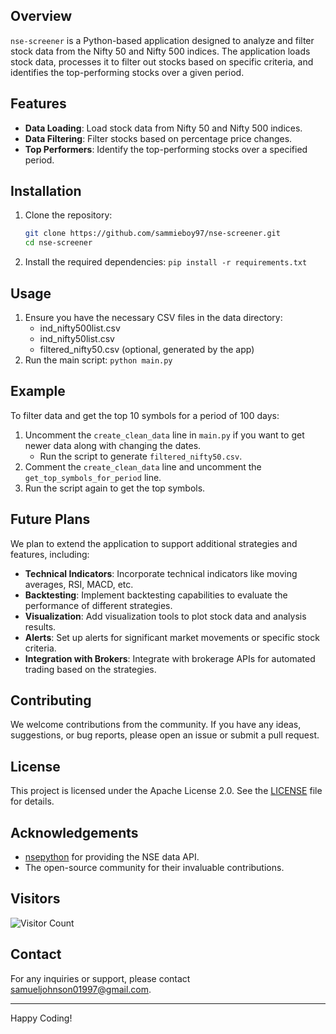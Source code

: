 ## Overview
`nse-screener` is a Python-based application designed to analyze and filter stock data from the Nifty 50 and Nifty 500 indices. The application loads stock data, processes it to filter out stocks based on specific criteria, and identifies the top-performing stocks over a given period.

## Features
- **Data Loading**: Load stock data from Nifty 50 and Nifty 500 indices.
- **Data Filtering**: Filter stocks based on percentage price changes.
- **Top Performers**: Identify the top-performing stocks over a specified period.

## Installation
1. Clone the repository:
   ```sh
   git clone https://github.com/sammieboy97/nse-screener.git
   cd nse-screener
2. Install the required dependencies:
    ```pip install -r requirements.txt```

## Usage
1. Ensure you have the necessary CSV files in the data directory:
    * ind_nifty500list.csv
    * ind_nifty50list.csv
    * filtered_nifty50.csv (optional, generated by the app)
2. Run the main script:
    ```python main.py```

## Example
To filter data and get the top 10 symbols for a period of 100 days:
1. Uncomment the `create_clean_data` line in `main.py` if you want to get newer data along with changing the dates.
    * Run the script to generate `filtered_nifty50.csv`.
3. Comment the `create_clean_data` line and uncomment the `get_top_symbols_for_period` line.
4. Run the script again to get the top symbols.

## Future Plans
We plan to extend the application to support additional strategies and features, including:
- **Technical Indicators**: Incorporate technical indicators like moving averages, RSI, MACD, etc.
- **Backtesting**: Implement backtesting capabilities to evaluate the performance of different strategies.
- **Visualization**: Add visualization tools to plot stock data and analysis results.
- **Alerts**: Set up alerts for significant market movements or specific stock criteria.
- **Integration with Brokers**: Integrate with brokerage APIs for automated trading based on the strategies.

## Contributing
We welcome contributions from the community. If you have any ideas, suggestions, or bug reports, please open an issue or submit a pull request.

## License
This project is licensed under the Apache License 2.0. See the [LICENSE](LICENSE) file for details.

## Acknowledgements
- [nsepython](https://github.com/vsjha18/nsepython) for providing the NSE data API.
- The open-source community for their invaluable contributions.

## Visitors
![Visitor Count](https://visitor-badge.glitch.me/badge?page_id=sammieboy97.nse-screener)


## Contact
For any inquiries or support, please contact [samueljohnson01997@gmail.com](mailto:samueljohnson01997@gmail.com).

---

Happy Coding!
